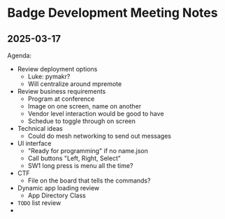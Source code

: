 # Badge Development Meeting Notes

## 2025-03-17

Agenda:
- Review deployment options
  - Luke: pymakr?
  - Will centralize around mpremote
- Review business requirements
  - Program at conference
  - Image on one screen, name on another
  - Vendor level interaction would be good to have
  - Schedue to toggle through on screen
- Technical ideas
  - Could do mesh networking to send out messages
- UI interface
  - "Ready for programming" if no name.json
  - Call buttons "Left, Right, Select"
  - SW1 long press is menu all the time?
- CTF
  - File on the board that tells the commands?
- Dynamic app loading review
    - App Directory Class
- `TODO` list review
- 